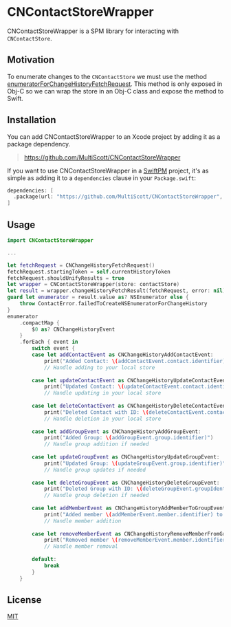 # CNContactStoreWrapper

CNContactStoreWrapper is a SPM library for interacting with `CNContactStore`.

## Motivation

To enumerate changes to the `CNContactStore` we must use the method [enumeratorForChangeHistoryFetchRequest](https://developer.apple.com/documentation/contacts/cnchangehistoryfetchrequest). This method is only exposed in Obj-C so we can wrap the store in an Obj-C class and expose the method to Swift.

## Installation

You can add CNContactStoreWrapper to an Xcode project by adding it as a package dependency.

> https://github.com/MultiScott/CNContactStoreWrapper

If you want to use CNContactStoreWrapper in a [SwiftPM](https://swift.org/package-manager/) project, it's as simple as adding it to a `dependencies` clause in your `Package.swift`:

``` swift
dependencies: [
  .package(url: "https://github.com/MultiScott/CNContactStoreWrapper", from: "0.2.0")
]
```


## Usage

```swift
import CNContactStoreWrapper

... 

let fetchRequest = CNChangeHistoryFetchRequest()
fetchRequest.startingToken = self.currentHistoryToken
fetchRequest.shouldUnifyResults = true
let wrapper = CNContactStoreWrapper(store: contactStore)
let result = wrapper.changeHistoryFetchResult(fetchRequest, error: nil)
guard let enumerator = result.value as? NSEnumerator else {
    throw ContactError.failedToCreateNSEnumeratorForChangeHistory
}
enumerator
    .compactMap {
        $0 as? CNChangeHistoryEvent
    }
    .forEach { event in
        switch event {
        case let addContactEvent as CNChangeHistoryAddContactEvent:
            print("Added Contact: \(addContactEvent.contact.identifier)")
            // Handle adding to your local store
            
        case let updateContactEvent as CNChangeHistoryUpdateContactEvent:
            print("Updated Contact: \(updateContactEvent.contact.identifier)")
            // Handle updating in your local store
            
        case let deleteContactEvent as CNChangeHistoryDeleteContactEvent:
            print("Deleted Contact with ID: \(deleteContactEvent.contactIdentifier)")
            // Handle deletion in your local store
            
        case let addGroupEvent as CNChangeHistoryAddGroupEvent:
            print("Added Group: \(addGroupEvent.group.identifier)")
            // Handle group addition if needed
            
        case let updateGroupEvent as CNChangeHistoryUpdateGroupEvent:
            print("Updated Group: \(updateGroupEvent.group.identifier)")
            // Handle group updates if needed
            
        case let deleteGroupEvent as CNChangeHistoryDeleteGroupEvent:
            print("Deleted Group with ID: \(deleteGroupEvent.groupIdentifier)")
            // Handle group deletion if needed
            
        case let addMemberEvent as CNChangeHistoryAddMemberToGroupEvent:
            print("Added member \(addMemberEvent.member.identifier) to group \(addMemberEvent.group.identifier)")
            // Handle member addition
            
        case let removeMemberEvent as CNChangeHistoryRemoveMemberFromGroupEvent:
            print("Removed member \(removeMemberEvent.member.identifier) from group \(removeMemberEvent.group.identifier)")
            // Handle member removal
            
        default:
            break
        }
    }
```

## License

[MIT](https://choosealicense.com/licenses/mit/)
